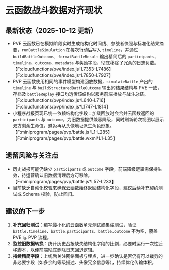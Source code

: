 # 云函数战斗数据对齐现状

## 最新状态（2025-10-12 更新）
- PVE 云函数已在模拟阶段实时生成结构化时间线、参战者快照与标准化结果摘要，`runBattleSimulation` 在每次行动后写入 `timeline`，并通过 `buildBattleOutcome`、`formatBattleResult` 输出精简后的 `participants`、`timeline`、`outcome`、`metadata` 与奖励字段，彻底移除了冗余的日志负载。【F:cloudfunctions/pve/index.js†L7353-L7486】【F:cloudfunctions/pve/index.js†L7850-L7927】
- PVP 云函数使用相同的事件模型构建回放数据，`simulateBattle` 产出的 `timeline` 与 `buildStructuredBattleOutcome` 输出的结果结构与 PVE 一致，存档及 `battleReplay` 接口均透传该结构以服务前端播放与战斗总结。【F:cloudfunctions/pvp/index.js†L640-L716】【F:cloudfunctions/pvp/index.js†L1747-L1814】
- 小程序战报页现已统一依赖结构化字段：加载回放时会合并云函数返回的 `participants` 与 `outcome`，为旧数据提供兼容降级，同时刷新轮次视图以展示双方剩余生命值，避免再从头像地址派生角色形象。【F:miniprogram/pages/pvp/battle.js†L1-L285】【F:miniprogram/pages/pvp/battle.wxml†L1-L35】

## 遗留风险与关注点
- 历史战报可能仍缺少 `participants` 或 `outcome` 字段，前端降级逻辑需保持生效，待运营确认旧数据清理后方可移除。【F:miniprogram/pages/pvp/battle.js†L57-L233】
- 目前缺乏自动化校验来确保云函数始终返回结构化字段，建议后续补充契约测试或 Schema 校验，防止回归。

## 建议的下一步
1. **补充回归测试**：编写最小化的云函数单元测试或集成测试，验证 `battle.timeline`、`battle.participants`、`battle.outcome` 不为空，覆盖 PVE 与 PVP 流程。
2. **监控旧数据转换**：统计历史战报缺失结构化字段的比例，必要时运行一次性迁移脚本，以便前端彻底删除日志回退逻辑。
3. **持续精简字段**：上线后关注网络面板与埋点，进一步确认是否仍有可以裁剪的非必要字段（如多余的等级描述、头像冗余信息等），持续优化传输体积。
